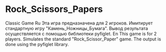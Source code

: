 # Rock_Scissors_Papers
Classic Game
Ru Эта игра предназначена для 2 игроков. Имитирует стандартную игру "Камень_Ножницы_Бумага". Вывод результата осуществляется с помощью библиотеки pyfiglet.
En This game is for 2 players. Simulates the standard "Rock_Scissor_Paper" game. The output is done using the pyfiglet library.
